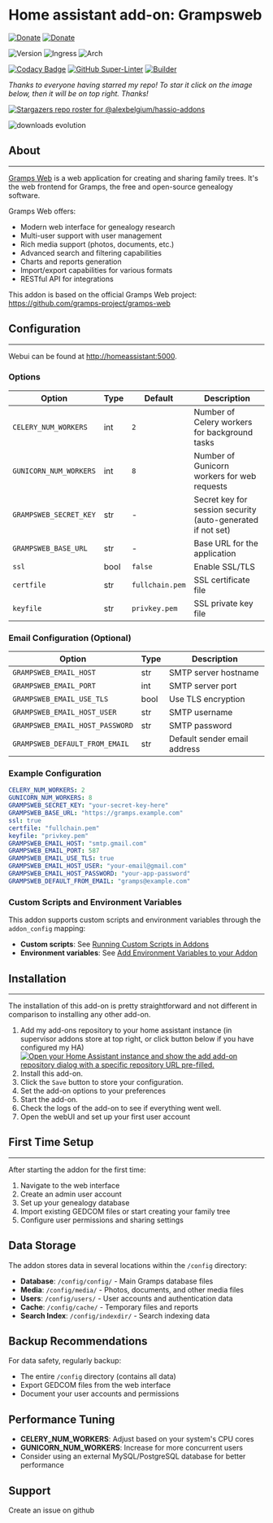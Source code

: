 # Home assistant add-on: Grampsweb

[![Donate][donation-badge]](https://www.buymeacoffee.com/alexbelgium)
[![Donate][paypal-badge]](https://www.paypal.com/donate/?hosted_button_id=DZFULJZTP3UQA)

![Version](https://img.shields.io/badge/dynamic/yaml?label=Version&query=%24.version&url=https%3A%2F%2Fraw.githubusercontent.com%2Falexbelgium%2Fhassio-addons%2Fmaster%2Fgrampsweb%2Fconfig.yaml)
![Ingress](https://img.shields.io/badge/dynamic/yaml?label=Ingress&query=%24.ingress&url=https%3A%2F%2Fraw.githubusercontent.com%2Falexbelgium%2Fhassio-addons%2Fmaster%2Fgrampsweb%2Fconfig.yaml)
![Arch](https://img.shields.io/badge/dynamic/yaml?color=success&label=Arch&query=%24.arch&url=https%3A%2F%2Fraw.githubusercontent.com%2Falexbelgium%2Fhassio-addons%2Fmaster%2Fgrampsweb%2Fconfig.yaml)

[![Codacy Badge](https://app.codacy.com/project/badge/Grade/9c6cf10bdbba45ecb202d7f579b5be0e)](https://www.codacy.com/gh/alexbelgium/hassio-addons/dashboard?utm_source=github.com&utm_medium=referral&utm_content=alexbelgium/hassio-addons&utm_campaign=Badge_Grade)
[![GitHub Super-Linter](https://img.shields.io/github/actions/workflow/status/alexbelgium/hassio-addons/weekly-supelinter.yaml?label=Lint%20code%20base)](https://github.com/alexbelgium/hassio-addons/actions/workflows/weekly-supelinter.yaml)
[![Builder](https://img.shields.io/github/actions/workflow/status/alexbelgium/hassio-addons/onpush_builder.yaml?label=Builder)](https://github.com/alexbelgium/hassio-addons/actions/workflows/onpush_builder.yaml)

[donation-badge]: https://img.shields.io/badge/Buy%20me%20a%20coffee%20(no%20paypal)-%23d32f2f?logo=buy-me-a-coffee&style=flat&logoColor=white
[paypal-badge]: https://img.shields.io/badge/Buy%20me%20a%20coffee%20with%20Paypal-0070BA?logo=paypal&style=flat&logoColor=white

_Thanks to everyone having starred my repo! To star it click on the image below, then it will be on top right. Thanks!_

[![Stargazers repo roster for @alexbelgium/hassio-addons](https://raw.githubusercontent.com/alexbelgium/hassio-addons/master/.github/stars2.svg)](https://github.com/alexbelgium/hassio-addons/stargazers)

![downloads evolution](https://raw.githubusercontent.com/alexbelgium/hassio-addons/master/grampsweb/stats.png)

## About

---

[Gramps Web](https://github.com/gramps-project/gramps-web) is a web application for creating and sharing family trees. It's the web frontend for Gramps, the free and open-source genealogy software.

Gramps Web offers:
- Modern web interface for genealogy research
- Multi-user support with user management
- Rich media support (photos, documents, etc.)
- Advanced search and filtering capabilities
- Charts and reports generation
- Import/export capabilities for various formats
- RESTful API for integrations

This addon is based on the official Gramps Web project: https://github.com/gramps-project/gramps-web

## Configuration

---

Webui can be found at <http://homeassistant:5000>.

### Options

| Option | Type | Default | Description |
|--------|------|---------|-------------|
| `CELERY_NUM_WORKERS` | int | `2` | Number of Celery workers for background tasks |
| `GUNICORN_NUM_WORKERS` | int | `8` | Number of Gunicorn workers for web requests |
| `GRAMPSWEB_SECRET_KEY` | str | - | Secret key for session security (auto-generated if not set) |
| `GRAMPSWEB_BASE_URL` | str | - | Base URL for the application |
| `ssl` | bool | `false` | Enable SSL/TLS |
| `certfile` | str | `fullchain.pem` | SSL certificate file |
| `keyfile` | str | `privkey.pem` | SSL private key file |

### Email Configuration (Optional)

| Option | Type | Description |
|--------|------|-------------|
| `GRAMPSWEB_EMAIL_HOST` | str | SMTP server hostname |
| `GRAMPSWEB_EMAIL_PORT` | int | SMTP server port |
| `GRAMPSWEB_EMAIL_USE_TLS` | bool | Use TLS encryption |
| `GRAMPSWEB_EMAIL_HOST_USER` | str | SMTP username |
| `GRAMPSWEB_EMAIL_HOST_PASSWORD` | str | SMTP password |
| `GRAMPSWEB_DEFAULT_FROM_EMAIL` | str | Default sender email address |

### Example Configuration

```yaml
CELERY_NUM_WORKERS: 2
GUNICORN_NUM_WORKERS: 8
GRAMPSWEB_SECRET_KEY: "your-secret-key-here"
GRAMPSWEB_BASE_URL: "https://gramps.example.com"
ssl: true
certfile: "fullchain.pem"
keyfile: "privkey.pem"
GRAMPSWEB_EMAIL_HOST: "smtp.gmail.com"
GRAMPSWEB_EMAIL_PORT: 587
GRAMPSWEB_EMAIL_USE_TLS: true
GRAMPSWEB_EMAIL_HOST_USER: "your-email@gmail.com"
GRAMPSWEB_EMAIL_HOST_PASSWORD: "your-app-password"
GRAMPSWEB_DEFAULT_FROM_EMAIL: "gramps@example.com"
```

### Custom Scripts and Environment Variables

This addon supports custom scripts and environment variables through the `addon_config` mapping:

- **Custom scripts**: See [Running Custom Scripts in Addons](https://github.com/alexbelgium/hassio-addons/wiki/Running-custom-scripts-in-Addons)
- **Environment variables**: See [Add Environment Variables to your Addon](https://github.com/alexbelgium/hassio-addons/wiki/Add-Environment-variables-to-your-Addon)

## Installation

---

The installation of this add-on is pretty straightforward and not different in comparison to installing any other add-on.

1. Add my add-ons repository to your home assistant instance (in supervisor addons store at top right, or click button below if you have configured my HA)
   [![Open your Home Assistant instance and show the add add-on repository dialog with a specific repository URL pre-filled.](https://my.home-assistant.io/badges/supervisor_add_addon_repository.svg)](https://my.home-assistant.io/redirect/supervisor_add_addon_repository/?repository_url=https%3A%2F%2Fgithub.com%2Falexbelgium%2Fhassio-addons)
1. Install this add-on.
1. Click the `Save` button to store your configuration.
1. Set the add-on options to your preferences
1. Start the add-on.
1. Check the logs of the add-on to see if everything went well.
1. Open the webUI and set up your first user account

## First Time Setup

---

After starting the addon for the first time:

1. Navigate to the web interface
2. Create an admin user account
3. Set up your genealogy database
4. Import existing GEDCOM files or start creating your family tree
5. Configure user permissions and sharing settings

## Data Storage

The addon stores data in several locations within the `/config` directory:
- **Database**: `/config/config/` - Main Gramps database files
- **Media**: `/config/media/` - Photos, documents, and other media files
- **Users**: `/config/users/` - User accounts and authentication data
- **Cache**: `/config/cache/` - Temporary files and reports
- **Search Index**: `/config/indexdir/` - Search indexing data

## Backup Recommendations

For data safety, regularly backup:
- The entire `/config` directory (contains all data)
- Export GEDCOM files from the web interface
- Document your user accounts and permissions

## Performance Tuning

- **CELERY_NUM_WORKERS**: Adjust based on your system's CPU cores
- **GUNICORN_NUM_WORKERS**: Increase for more concurrent users
- Consider using an external MySQL/PostgreSQL database for better performance

## Support

Create an issue on github

[repository]: https://github.com/alexbelgium/hassio-addons